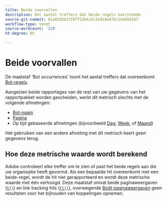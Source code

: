 ```yaml
---
title: Beide voorvallen
description: Het aantal treffers dat beide regels overstemde.
source-git-commit: 61a0292bf2f8ff22b414c2e91da476c1da69d163
workflow-type: tm+mt
source-wordcount: '129'
ht-degree: 0%

---
```


# Beide voorvallen

De maatstaf &#39;Bot occurrences&#39; toont het aantal treffers dat overeenkomt [Bot-regels](/help/admin/admin/c-manage-report-suites/c-edit-report-suites/general/bot-removal/bot-rules.md).

Aangezien beide rapportages van de rest van uw gegevens van het rapportpakket worden gescheiden, werkt dit metrisch slechts met de volgende afmetingen:

* [Bot-naam](../dimensions/bot-name.md)
* [Pagina](../dimensions/page.md)
* Op tijd gebaseerde afmetingen (bijvoorbeeld [Dag](../dimensions/day.md), [Week](../dimensions/week.md), of [Maand](../dimensions/month.md))

Het gebruiken van een andere afmeting met dit metrisch keert geen gegevens terug.

## Hoe deze metrische waarde wordt berekend

Adobe controleert elke treffer om te zien of past het beide regels aan die uw organisatie heeft gevormd. Als een bepaalde hit overeenkomt met een beide-regel, wordt de hit niet gerapporteerd en wordt deze metrische waarde met één verhoogd. Deze maatstaf omvat beide paginaweergaven ([`t()`](/help/implement/vars/functions/t-method.md)) en link tracking hits ([`tl()`](/help/implement/vars/functions/tl-method.md)), overwegende [Bodt paginaweergaven](bot-page-views.md) geen resultaten voor het bijhouden van koppelingen opnemen.

